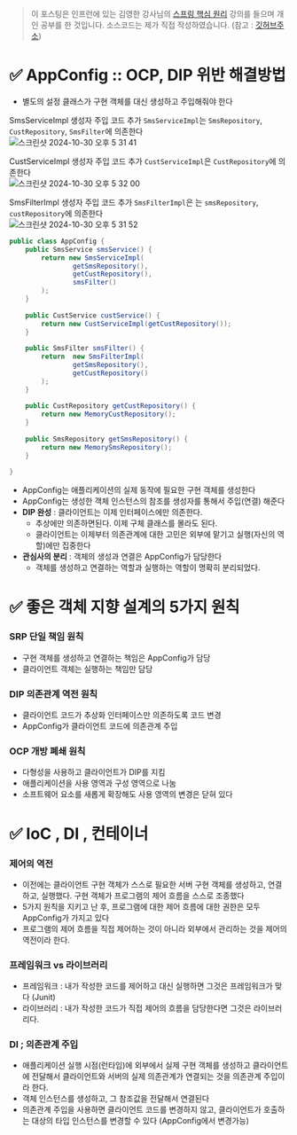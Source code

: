 > 이 포스팅은 인프런에 있는 김영한 강사님의 [스프링 핵심 원리](https://www.inflearn.com/course/%EC%8A%A4%ED%94%84%EB%A7%81-%ED%95%B5%EC%8B%AC-%EC%9B%90%EB%A6%AC-%EA%B8%B0%EB%B3%B8%ED%8E%B8) 강의를 들으며 개인 공부를 한 것입니다.
> 소스코드는 제가 직접 작성하였습니다. (참고 : [깃허브주소](https://github.com/Jisu-Shin/jisutudy))

# ✅ AppConfig :: OCP, DIP 위반 해결방법

- 별도의 설정 클래스가 구현 객체를 대신 생성하고 주입해줘야 한다

SmsServiceImpl 생성자 주입 코드 추가
`SmsServiceImpl`는 `SmsRepository`, `CustRepository`, `SmsFilter`에 의존한다 <br>
![스크린샷 2024-10-30 오후 5 31 41](https://github.com/user-attachments/assets/0a14287d-142c-492b-8d64-2eb3c38309b6)

CustServiceImpl 생성자 주입 코드 추가 
`CustServiceImpl`은  `CustRepository`에 의존한다 <br>
![스크린샷 2024-10-30 오후 5 32 00](https://github.com/user-attachments/assets/1e57b91d-4b29-42b3-ad4b-08970e028da5)

SmsFilterImpl 생성자 주입 코드 추가 
`SmsFilterImpl`은 는 `smsRepository`, `custRepository`에 의존한다<br>
![스크린샷 2024-10-30 오후 5 31 52](https://github.com/user-attachments/assets/a7ca3dee-ed8f-44af-812f-dfeccf30644b)

```java
public class AppConfig {  
    public SmsService smsService() {  
        return new SmsServiceImpl(  
                getSmsRepository(),  
                getCustRepository(),  
                smsFilter()  
        );  
    }  
  
    public CustService custService() {  
        return new CustServiceImpl(getCustRepository());  
    }  
  
    public SmsFilter smsFilter() {  
        return  new SmsFilterImpl(  
                getSmsRepository(),  
                getCustRepository()  
        );  
    }  
  
    public CustRepository getCustRepository() {  
        return new MemoryCustRepository();  
    }  
  
    public SmsRepository getSmsRepository() {  
        return new MemorySmsRepository();  
    }  
  
}
```
- AppConfig는 애플리케이션의 실제 동작에 필요한 구현 객체를 생성한다
- AppConfig는 생성한 객체 인스턴스의 참조를 생성자를 통해서 주입(연결) 해준다
- **DIP 완성**  : 클라이언트는 이제 인터페이스에만 의존한다. 
	- 추상에만 의존하면된다. 이제 구체 클래스를 몰라도 된다.
	- 클라이언트는 이제부터 의존관계에 대한 고민은 외부에 맡기고 실행(자신의 역할)에만 집중한다
- **관심사의 분리** : 객체의 생성과 연결은 AppConfig가 담당한다
	- 객체를 생성하고 연결하는 역할과 실행하는 역할이 명확히 분리되었다.

# ✅ 좋은 객체 지향 설계의 5가지 원칙
### SRP 단일 책임 원칙
- 구현 객체를 생성하고 연결하는 책임은 AppConfig가 담당
- 클라이언트 객체는 실행하는 책임만 담당

### DIP 의존관계 역전 원칙
- 클라이언트 코드가 추상화 인터페이스만 의존하도록 코드 변경
- AppConfig가 클라이언트 코드에 의존관계 주입

### OCP 개방 폐쇄 원칙
- 다형성을 사용하고 클라이언트가 DIP를 지킴
- 애플리케이션을 사용 영역과 구성 영역으로 나눔
- 소프트웨어 요소를 새롭게 확장해도 사용 영역의 변경은 닫혀 있다

# ✅ IoC , DI , 컨테이너

### 제어의 역전
- 이전에는 클라이언트 구현 객체가 스스로 필요한 서버 구현 객체를 생성하고, 연결하고, 실행했다. 구현 객체가 프로그램의 제어 흐름을 스스로 조종했다
- 5가지 원칙을 지키고 난 후, 프로그램에 대한 제어 흐름에 대한 권한은 모두 AppConfig가 가지고 있다
- 프로그램의 제어 흐름을 직접 제어하는 것이 아니라 외부에서 관리하는 것을 제어의 역전이라 한다.

### 프레임워크 vs 라이브러리
- 프레임워크 : 내가 작성한 코드를 제어하고 대신 실행하면 그것은 프레임워크가 맞다 (Junit)
- 라이브러리 : 내가 작성한 코드가 직접 제어의 흐름을 담당한다면 그것은 라이브러리다.

### DI ; 의존관계 주입
- 애플리케이션 실행 시점(런타임)에 외부에서 실제 구현 객체를 생성하고 클라이언트에 전달해서 클라이언트와 서버의 실제 의존관계가 연결되는 것을 의존관계 주입이라 한다.
- 객체 인스턴스를 생성하고, 그 참조값을 전달해서 연결된다
- 의존관계 주입을 사용하면 클라이언트 코드를 변경하지 않고, 클라이언트가 호출하는 대상의 타입 인스턴스를 변경할 수 있다 (AppConfig에서 변경가능)